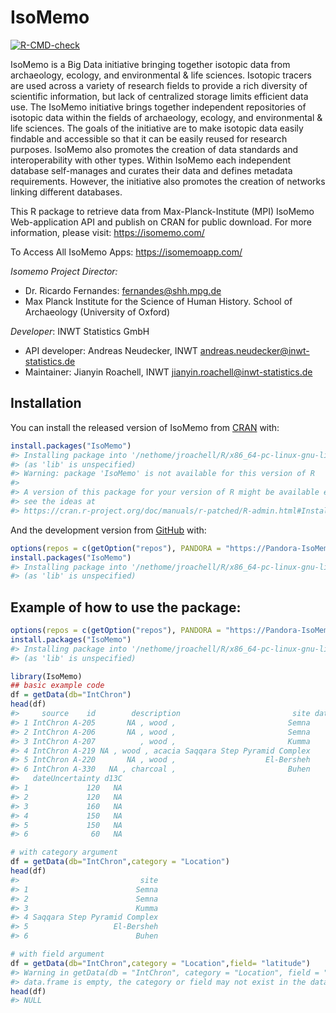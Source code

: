 
<!-- README.md is generated from README.Rmd. Please edit that file -->

# IsoMemo

<!-- badges: start -->

[![R-CMD-check](https://github.com/Pandora-IsoMemo/isomemo-data/workflows/R-CMD-check/badge.svg)](https://github.com/Pandora-IsoMemo/isomemo-data/actions)
<!-- badges: end -->

IsoMemo is a Big Data initiative bringing together isotopic data from
archaeology, ecology, and environmental & life sciences. Isotopic
tracers are used across a variety of research fields to provide a rich
diversity of scientific information, but lack of centralized storage
limits efficient data use. The IsoMemo initiative brings together
independent repositories of isotopic data within the fields of
archaeology, ecology, and environmental & life sciences. The goals of
the initiative are to make isotopic data easily findable and accessible
so that it can be easily reused for research purposes. IsoMemo also
promotes the creation of data standards and interoperability with other
types. Within IsoMemo each independent database self-manages and curates
their data and defines metadata requirements. However, the initiative
also promotes the creation of networks linking different databases.

This R package to retrieve data from Max-Planck-Institute (MPI) IsoMemo
Web-application API and publish on CRAN for public download. For more
information, please visit: <https://isomemo.com/>

To Access All IsoMemo Apps: <https://isomemoapp.com/>

*Isomemo Project Director:*

-   Dr. Ricardo Fernandes: <fernandes@shh.mpg.de>
-   Max Planck Institute for the Science of Human History. School of
    Archaeology (University of Oxford)

*Developer*: INWT Statistics GmbH

-   API developer: Andreas Neudecker, INWT
    <andreas.neudecker@inwt-statistics.de>
-   Maintainer: Jianyin Roachell, INWT
    <jianyin.roachell@inwt-statistics.de>

## Installation

You can install the released version of IsoMemo from
[CRAN](https://CRAN.R-project.org) with:

``` r
install.packages("IsoMemo")
#> Installing package into '/nethome/jroachell/R/x86_64-pc-linux-gnu-library/4.1'
#> (as 'lib' is unspecified)
#> Warning: package 'IsoMemo' is not available for this version of R
#> 
#> A version of this package for your version of R might be available elsewhere,
#> see the ideas at
#> https://cran.r-project.org/doc/manuals/r-patched/R-admin.html#Installing-packages
```

And the development version from [GitHub](https://github.com/) with:

``` r
options(repos = c(getOption("repos"), PANDORA = "https://Pandora-IsoMemo.github.io/drat/"))
install.packages("IsoMemo")
#> Installing package into '/nethome/jroachell/R/x86_64-pc-linux-gnu-library/4.1'
#> (as 'lib' is unspecified)
```

## Example of how to use the package:

``` r
options(repos = c(getOption("repos"), PANDORA = "https://Pandora-IsoMemo.github.io/drat/"))
install.packages("IsoMemo")
#> Installing package into '/nethome/jroachell/R/x86_64-pc-linux-gnu-library/4.1'
#> (as 'lib' is unspecified)

library(IsoMemo)
## basic example code
df = getData(db="IntChron")
head(df)
#>     source    id        description                         site dateMean
#> 1 IntChron A-205       NA , wood ,                         Semna     3290
#> 2 IntChron A-206       NA , wood ,                         Semna     3300
#> 3 IntChron A-207          , wood ,                         Kumma     3160
#> 4 IntChron A-219 NA , wood , acacia Saqqara Step Pyramid Complex     4240
#> 5 IntChron A-220       NA , wood ,                    El-Bersheh     3840
#> 6 IntChron A-330   NA , charcoal ,                         Buhen     3960
#>   dateUncertainty d13C
#> 1             120   NA
#> 2             120   NA
#> 3             160   NA
#> 4             150   NA
#> 5             150   NA
#> 6              60   NA

# with category argument
df = getData(db="IntChron",category = "Location")
head(df)
#>                           site
#> 1                        Semna
#> 2                        Semna
#> 3                        Kumma
#> 4 Saqqara Step Pyramid Complex
#> 5                   El-Bersheh
#> 6                        Buhen

# with field argument
df = getData(db="IntChron",category = "Location",field= "latitude")
#> Warning in getData(db = "IntChron", category = "Location", field = "latitude"):
#> data.frame is empty, the category or field may not exist in the database
head(df)
#> NULL
```
